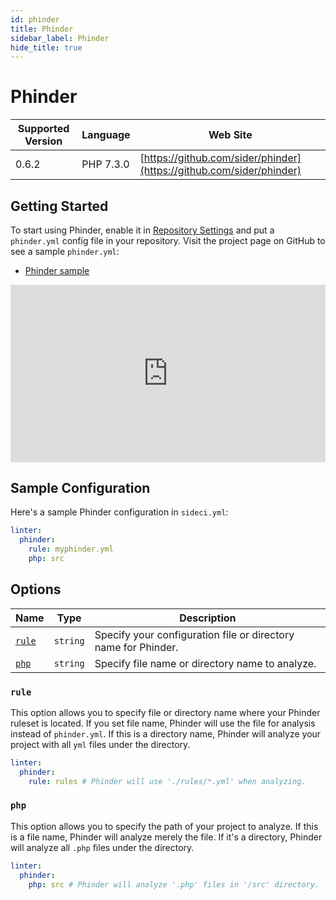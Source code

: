 ```yaml
---
id: phinder
title: Phinder
sidebar_label: Phinder
hide_title: true
---
```


# Phinder

| Supported Version | Language | Web Site |
| ----------------- | -------- | -------- |
| 0.6.2 | PHP 7.3.0 | [https://github.com/sider/phinder](https://github.com/sider/phinder) |

## Getting Started

To start using Phinder, enable it in [Repository Settings](../../getting-started/repository-settings.md) and put a `phinder.yml` config file in your repository. Visit the project page on GitHub to see a sample `phinder.yml`:

* [Phinder sample](https://github.com/tomokinakamaru/phinder/tree/master/sample)

<div style="position:relative;padding-top:56.25%;">
  <iframe src="https://www.youtube.com/embed/ErHtinxR3ns" frameborder="0" allowfullscreen
    style="position:absolute;top:0;left:0;width:100%;height:100%;"></iframe>
</div>

## Sample Configuration

Here's a sample Phinder configuration in `sideci.yml`:

```yaml:sideci.yml
linter:
  phinder:
    rule: myphinder.yml
    php: src
```

## Options

| Name | Type | Description |
| ---- | ---- | ----------- |
| [`rule`](#rule) | `string` | Specify your configuration file or directory name for Phinder. |
| [`php`](#php) | `string` | Specify file name or directory name to analyze. |

### `rule`

This option allows you to specify file or directory name where your Phinder ruleset is located.
If you set file name, Phinder will use the file for analysis instead of `phinder.yml`. If this is a directory name, Phinder will analyze your project with all `yml` files under the directory.

```yaml:sideci.yml
linter:
  phinder:
    rule: rules # Phinder will use './rules/*.yml' when analyzing.
```

### `php`

This option allows you to specify the path of your project to analyze. If this is a file name, Phinder will analyze merely the file. If it's a directory, Phinder will analyze all `.php` files under the directory.

```yaml:sideci.yml
linter:
  phinder:
    php: src # Phinder will analyze '.php' files in '/src' directory.
 ```
